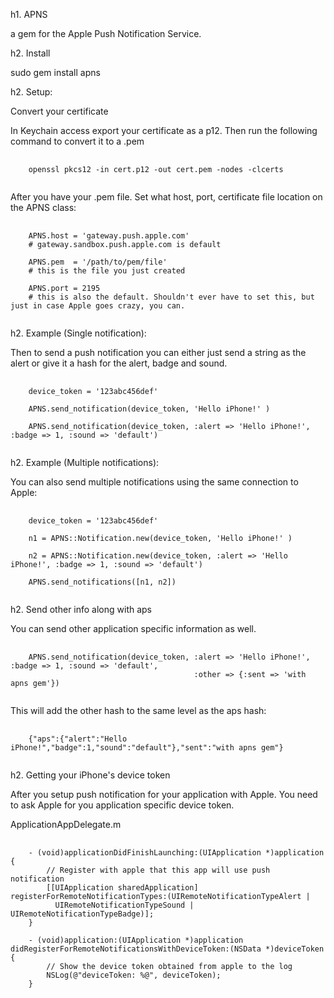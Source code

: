 h1. APNS

a gem for the Apple Push Notification Service.

h2. Install

sudo gem install apns

h2. Setup:

Convert your certificate

In Keychain access export your certificate as a p12. Then run the following command to convert it to a .pem

<pre>
  <code>
    openssl pkcs12 -in cert.p12 -out cert.pem -nodes -clcerts
  </code>
</pre>

After you have your .pem file. Set what host, port, certificate file location on the APNS class:

<pre>
  <code>
    APNS.host = 'gateway.push.apple.com' 
    # gateway.sandbox.push.apple.com is default

    APNS.pem  = '/path/to/pem/file'
    # this is the file you just created
    
    APNS.port = 2195 
    # this is also the default. Shouldn't ever have to set this, but just in case Apple goes crazy, you can.
  </code>
</pre>

h2. Example (Single notification):

Then to send a push notification you can either just send a string as the alert or give it a hash for the alert, badge and sound.

<pre>
  <code>
    device_token = '123abc456def'

    APNS.send_notification(device_token, 'Hello iPhone!' )

    APNS.send_notification(device_token, :alert => 'Hello iPhone!', :badge => 1, :sound => 'default')
  </code>
</pre>

h2. Example (Multiple notifications):

You can also send multiple notifications using the same connection to Apple:

<pre>
  <code>
    device_token = '123abc456def'

    n1 = APNS::Notification.new(device_token, 'Hello iPhone!' )

    n2 = APNS::Notification.new(device_token, :alert => 'Hello iPhone!', :badge => 1, :sound => 'default')
    
    APNS.send_notifications([n1, n2])
  </code>
</pre>


h2. Send other info along with aps

You can send other application specific information as well.

<pre>
  <code>
    APNS.send_notification(device_token, :alert => 'Hello iPhone!', :badge => 1, :sound => 'default',
                                         :other => {:sent => 'with apns gem'})
  </code>
</pre>

This will add the other hash to the same level as the aps hash:

<pre>
  <code>
    {"aps":{"alert":"Hello iPhone!","badge":1,"sound":"default"},"sent":"with apns gem"}
  </code>
</pre>


h2. Getting your iPhone's device token

After you setup push notification for your application with Apple. You need to ask Apple for you application specific device token.

ApplicationAppDelegate.m
<pre>
  <code>
    - (void)applicationDidFinishLaunching:(UIApplication *)application {    
        // Register with apple that this app will use push notification
        [[UIApplication sharedApplication] registerForRemoteNotificationTypes:(UIRemoteNotificationTypeAlert | 
          UIRemoteNotificationTypeSound | UIRemoteNotificationTypeBadge)];	
    }

    - (void)application:(UIApplication *)application didRegisterForRemoteNotificationsWithDeviceToken:(NSData *)deviceToken {
        // Show the device token obtained from apple to the log
        NSLog(@"deviceToken: %@", deviceToken);
    }
  </code>
</pre>


